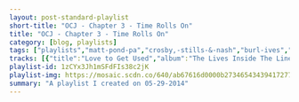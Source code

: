 ```yaml
---
layout: post-standard-playlist
short-title: "OCJ - Chapter 3 - Time Rolls On"
title: "OCJ - Chapter 3 - Time Rolls On"
category: [blog, playlists]
tags: ["playlists","matt-pond-pa","crosby,-stills-&-nash","burl-ives","mock-orange","sum-41","the-hives","millencolin","the-thermals","beach-house","best-coast","man-man","man-man","mr.-gnome","ida-maria","foster-the-people","electric-guest","rilo-kiley","ambulance-ltd","harvey-danger","purity-ring","the-stills","the-hives","led-zeppelin"]
tracks: [{"title":"Love to Get Used","album":"The Lives Inside The Lines In Your Hand","artists":"Matt Pond PA"},{"title":"Suite: Judy Blue Eyes - 2005 Remaster","album":"Crosby, Stills & Nash","artists":"Crosby, Stills & Nash"},{"title":"Buckeye Jim","album":"Fantastic Mr. Fox (Original Soundtrack)","artists":"Burl Ives"},{"title":"Do You Want Out","album":"Mind Is Not Brain","artists":"Mock Orange"},{"title":"Summer","album":"All Killer, No Filler","artists":"Sum 41"},{"title":"Die, All Right!","album":"Your New Favourite Band","artists":"The Hives"},{"title":"Material Boy","album":"Pennybridge Pioneers","artists":"Millencolin"},{"title":"A Pillar Of Salt","album":"The Body, The Blood, The Machine","artists":"The Thermals"},{"title":"Other People","album":"Bloom","artists":"Beach House"},{"title":"My Life","album":"The Only Place (Deluxe Edition)","artists":"Best Coast"},{"title":"Oni Swan","album":"On Oni Pond","artists":"Man Man"},{"title":"Pink Wonton","album":"On Oni Pond","artists":"Man Man"},{"title":"House of Circles","album":"Madness In Miniature","artists":"Mr. Gnome"},{"title":"Oh My God","album":"Fortress 'round My Heart (Deluxe Edition)","artists":"Ida Maria"},{"title":"Best Friend","album":"Supermodel","artists":"Foster The People"},{"title":"This Head I Hold","album":"Mondo","artists":"Electric Guest"},{"title":"Plane Crash In C","album":"Take Offs And Landings","artists":"Rilo Kiley"},{"title":"Anecdote","album":"LP","artists":"Ambulance LTD"},{"title":"Wine, Women and Song","album":"Little By Little... Deluxe Edition","artists":"Harvey Danger"},{"title":"Fineshrine","album":"Shrines","artists":"Purity Ring"},{"title":"She's Walking Out","album":"Without Feathers","artists":"The Stills"},{"title":"Untutored Youth","album":"Your New Favourite Band","artists":"The Hives"},{"title":"That's the Way - 1993 Remaster","album":"Led Zeppelin III (1994 Remaster)","artists":"Led Zeppelin"}]
playlist-id: 1zCYx3Jh1mSFdFIs38c2jK
playlist-img: https://mosaic.scdn.co/640/ab67616d0000b2734654343941727785f1787380ab67616d0000b2735b903bed9b096aa6022ff463ab67616d0000b2739a482180e6a306229bff49dcab67616d0000b273f0893edf6dc5e12cc0635d53
summary: "A playlist I created on 05-29-2014"
---
```

